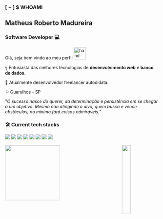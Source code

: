 ### [ ~ ] $ WHOAMI 
## Matheus Roberto Madureira
### Software Developer :computer:	

 Olá, seja bem vindo ao meu perfil <img src="https://i.ibb.co/nz3K9k9/hand.gif" alt="hand emoji" width="40" /> <br>

ϟ Entusiasta das melhores tecnologias de **desenvolvimento web** e **banco de dados**. 

:rocket:	Atualmente desenvolvedor freelancer autodidata.
 <p align="left">⚐ Guarulhos - SP </p>

"*O sucesso nasce do querer, da determinação e persistência em se chegar a um objetivo. Mesmo não atingindo o alvo, quem busca e vence obstáculos, no mínimo fará coisas admiráveis.*"
<br>

### :hammer_and_wrench: Current tech stacks
<div>
<img src="https://img.shields.io/badge/angular-%23DD0031.svg?style=for-the-badge&logo=angular&logoColor=white" />
<img src="https://img.shields.io/badge/react-%2320232a.svg?style=for-the-badge&logo=react&logoColor=%2361DAFB" />
<img src="https://img.shields.io/badge/Next-black?style=for-the-badge&logo=next.js&logoColor=white" />
<img src="https://img.shields.io/badge/node.js-6DA55F?style=for-the-badge&logo=node.js&logoColor=white" />
<img src="https://img.shields.io/badge/adonisjs-%23220052.svg?style=for-the-badge&logo=adonisjs&logoColor=white" />
<img src="https://img.shields.io/badge/nestjs-%23E0234E.svg?style=for-the-badge&logo=nestjs&logoColor=white" />
<img src="https://img.shields.io/badge/Prisma-3982CE?style=for-the-badge&logo=Prisma&logoColor=white" />
<img src="https://img.shields.io/badge/-jest-%23C21325?style=for-the-badge&logo=jest&logoColor=white" />
</div>

<br>
<div>
 <img height="180em" src="https://github-readme-stats.vercel.app/api?username=black-adm&show_icons=true&theme=tokyonight&include_all_commits=true&count_private=true" />
 <img src="https://user-images.githubusercontent.com/68331373/243102059-79749ba5-d886-49e2-8ddc-72e130433b2c.gif" width="24%" align="right" /> 
</div>


